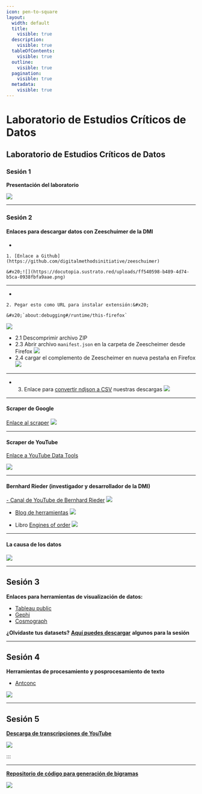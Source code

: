 ```yaml
---
icon: pen-to-square
layout:
  width: default
  title:
    visible: true
  description:
    visible: true
  tableOfContents:
    visible: true
  outline:
    visible: true
  pagination:
    visible: true
  metadata:
    visible: true
---
```


# Laboratorio de Estudios Críticos de Datos

## Laboratorio de Estudios Críticos de Datos

### Sesión 1

&#x20;**Presentación del laboratorio**

[![](https://docutopia.sustrato.red/uploads/e7e06c54-e618-4313-9673-0145b6ef8b37.png)](https://www.canva.com/design/DAGhSAK14DE/ns05dufjCOiaT42ZuNzncg/view?utm_content=DAGhSAK14DE\&utm_campaign=designshare\&utm_medium=link2\&utm_source=uniquelinks\&utlId=h01b15a7051)

***

### Sesión 2

#### Enlaces para descargar datos con Zeeschuimer de la DMI

*

    1. [Enlace a Github](https://github.com/digitalmethodsinitiative/zeeschuimer)

    &#x20;![](https://docutopia.sustrato.red/uploads/ff540598-b489-4d74-b5ca-0938fbfa9aae.png)

***

*

    2. Pegar esto como URL para instalar extensión:&#x20;

    &#x20;`about:debugging#/runtime/this-firefox`

![](https://docutopia.sustrato.red/uploads/3839d298-8f87-4a78-8853-fc7e99ec99db.png)

* 2.1 Descomprimir archivo ZIP
* 2.3 Abrir archivo `manifest.json` en la carpeta de Zeescheimer desde Firefox ![](https://docutopia.sustrato.red/uploads/7eea0702-9f2e-4f79-85d8-99109b6e7acd.png)
* 2.4 cargar el complemento de Zeescheimer en nueva pestaña en Firefox ![](https://docutopia.sustrato.red/uploads/47dbd6d9-2193-46a9-9e0f-f4bd7433465b.png)

***

*
  3. Enlace para [convertir ndjson a CSV](https://publicdatalab.github.io/zeehaven/) nuestras descargas ![](https://docutopia.sustrato.red/uploads/2b60a6bc-78ea-4882-a087-55f389c08aa8.png)

***

#### Scraper de Google

[Enlace al scraper](https://tools.digitalmethods.net/beta/searchEngineScraper/) ![](https://docutopia.sustrato.red/uploads/2458b903-4517-4ac4-b8c2-1d55d25e4cc6.png)

***

#### Scraper de YouTube

[Enlace a YouTube Data Tools](https://ytdt.digitalmethods.net/)

![](https://docutopia.sustrato.red/uploads/05387f11-46a9-42e0-aa23-ce98f99a0042.png)

***

#### Bernhard Rieder (investigador y desarrollador de la DMI)

[- Canal de YouTube de Bernhard Rieder](https://www.youtube.com/@BernhardRiederAmsterdam) ![](https://docutopia.sustrato.red/uploads/bfbc5cd6-32fe-4667-add7-9fc7aa67fda8.png)





* [Blog de herramientas](https://www.youtube.com/@BernhardRiederAmsterdam) ![](https://docutopia.sustrato.red/uploads/791e63a7-2c1d-421c-87e1-99c978b6856d.png)



* Libro [Engines of order](https://monoskop.org/images/9/97/Rieder_Bernhard_Engines_of_Order_A_Mechanology_of_Algorithmic_Techniques_2020.pdf) ![](https://docutopia.sustrato.red/uploads/c1440d54-63ad-48b6-9057-3e9b463f78d7.png)

***

#### La causa de los datos

[![](https://docutopia.sustrato.red/uploads/d8b3b58e-9588-4bf8-9cdb-02ea7f27a6d0.png)](https://cdn.prod.website-files.com/623cf23ab4be545a1e504dba/67d2ee04c2a096abde899b7c_La%20causa%20de%20los%20datos_WP%20\(1\).pdf)

***

## Sesión 3

&#x20;**Enlaces para herramientas de visualización de datos:**

* [Tableau public](https://public.tableau.com/app/discover)
* [Gephi](https://gephi.org/)
* [Cosmograph](https://cosmograph.app/)

&#x20;**¿Olvidaste tus datasets?** [**Aquí puedes descargar**](https://drive.google.com/drive/folders/1OBJXxX-ylZCG54bOQ-FIEXIwVBlDoGhk?usp=sharing) **algunos para la sesión**&#x20;

***

## Sesión 4

&#x20;**Herramientas de procesamiento y posprocesamiento de texto**

* [Antconc](https://www.laurenceanthony.net/software/antconc/)

![](https://docutopia.sustrato.red/uploads/51fd4263-3000-4229-b828-d92d9f865797.png)

***

## Sesión 5

[**Descarga de transcripciones de YouTube**](https://colab.research.google.com/github/ArthurFDLR/whisper-youtube/blob/main/whisper_youtube.ipynb)

![](https://docutopia.sustrato.red/uploads/013a633d-a964-4d7b-ac50-4fccee19a43d.png)

:::

***

[**Repositorio de código para generación de bigramas**](https://github.com/abregation/vik_data)

![](https://docutopia.sustrato.red/uploads/e94356a3-0e89-4bdc-b81b-f0e95fee4e9e.png)
